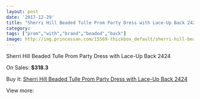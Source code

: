 ```yaml
---
layout: post
date: '2017-12-29'
title: "Sherri Hill Beaded Tulle Prom Party Dress with Lace-Up Back 2424"
category: 
tags: ["prom","with","brand","beaded","back"]
image: http://img.princessan.com/15569-thickbox_default/sherri-hill-beaded-tulle-prom-party-dress-with-lace-up-back-2424.jpg
---
```

Sherri Hill Beaded Tulle Prom Party Dress with Lace-Up Back 2424

On Sales: **$318.3**
<a href="https://www.princessan.com/en/7260-sherri-hill-beaded-tulle-prom-party-dress-with-lace-up-back-2424.html"><amp-img layout="responsive" width="600" height="600" src="//img.princessan.com/15569-thickbox_default/sherri-hill-beaded-tulle-prom-party-dress-with-lace-up-back-2424.jpg" alt="Sherri Hill Beaded Tulle Prom Party Dress with Lace-Up Back 2424 0" /></a>
<a href="https://www.princessan.com/en/7260-sherri-hill-beaded-tulle-prom-party-dress-with-lace-up-back-2424.html"><amp-img layout="responsive" width="600" height="600" src="//img.princessan.com/15572-thickbox_default/sherri-hill-beaded-tulle-prom-party-dress-with-lace-up-back-2424.jpg" alt="Sherri Hill Beaded Tulle Prom Party Dress with Lace-Up Back 2424 1" /></a>
<a href="https://www.princessan.com/en/7260-sherri-hill-beaded-tulle-prom-party-dress-with-lace-up-back-2424.html"><amp-img layout="responsive" width="600" height="600" src="//img.princessan.com/15571-thickbox_default/sherri-hill-beaded-tulle-prom-party-dress-with-lace-up-back-2424.jpg" alt="Sherri Hill Beaded Tulle Prom Party Dress with Lace-Up Back 2424 2" /></a>
<a href="https://www.princessan.com/en/7260-sherri-hill-beaded-tulle-prom-party-dress-with-lace-up-back-2424.html"><amp-img layout="responsive" width="600" height="600" src="//img.princessan.com/15570-thickbox_default/sherri-hill-beaded-tulle-prom-party-dress-with-lace-up-back-2424.jpg" alt="Sherri Hill Beaded Tulle Prom Party Dress with Lace-Up Back 2424 3" /></a>

Buy it: [Sherri Hill Beaded Tulle Prom Party Dress with Lace-Up Back 2424](https://www.princessan.com/en/7260-sherri-hill-beaded-tulle-prom-party-dress-with-lace-up-back-2424.html "Sherri Hill Beaded Tulle Prom Party Dress with Lace-Up Back 2424")

View more: [](https://www.princessan.com/en/- "")